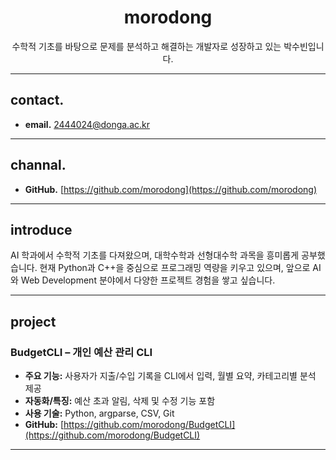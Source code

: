<h1 align="center"> morodong </h1>

<p align="center">
   수학적 기초를 바탕으로 문제를 분석하고 해결하는 개발자로 성장하고 있는 박수빈입니다.<br>
</p>

---

## contact.
- **email.** 2444024@donga.ac.kr

---

## channal.
- **GitHub.** [https://github.com/morodong](https://github.com/morodong)

---

## introduce
AI 학과에서 수학적 기초를 다져왔으며, 대학수학과 선형대수학 과목을 흥미롭게 공부했습니다.
현재 Python과 C++을 중심으로 프로그래밍 역량을 키우고 있으며, 앞으로 AI와 Web Development 분야에서 다양한 프로젝트 경험을 쌓고 싶습니다.

---

## project

### BudgetCLI – 개인 예산 관리 CLI
- **주요 기능:** 사용자가 지출/수입 기록을 CLI에서 입력, 월별 요약, 카테고리별 분석 제공  
- **자동화/특징:** 예산 초과 알림, 삭제 및 수정 기능 포함  
- **사용 기술:** Python, argparse, CSV, Git  
- **GitHub:** [https://github.com/morodong/BudgetCLI](https://github.com/morodong/BudgetCLI)

---

